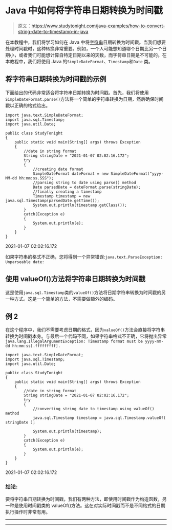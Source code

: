 # Java 中如何将字符串日期转换为时间戳

> 原文：<https://www.studytonight.com/java-examples/how-to-convert-string-date-to-timestamp-in-java>

在本教程中，我们将学习如何在 Java 中将[字符串](https://www.studytonight.com/java/string-handling-in-java.php)日期转换为时间戳。当我们想要处理时间戳时，这种转换非常重要。例如，一个人可能想知道哪个日期比另一个日期小，或者我们可能想计算自特定日期以来的天数，而字符串日期是不可能的。在本教程中，我们将使用 Java 的`SimpleDateFormat`、`Timestamp`和`Date` 类。

## 将字符串日期转换为时间戳的示例

下面给出的代码非常适合将字符串日期转换为时间戳。首先，我们将使用`SimpleDateFormat.parse()`方法将一个简单的字符串转换为日期，然后确保时间戳以正确的格式给出。

```
import java.text.SimpleDateFormat;
import java.sql.Timestamp;  
import java.util.Date;

public class StudyTonight 
{ 
	public static void main(String[] args) throws Exception 
	{ 
		//date in string format
		String stringDate = "2021-01-07 02:02:16.172";
		try
		{
			//creating date format
			SimpleDateFormat dateFormat = new SimpleDateFormat("yyyy-MM-dd hh:mm:ss.SSS");
			//parsing string to date using parse() method
			Date parsedDate = dateFormat.parse(stringDate);
			//finally creating a timestamp
			Timestamp timestamp = new java.sql.Timestamp(parsedDate.getTime());
			System.out.println(timestamp.getClass());
		}
		catch(Exception e)
		{   
			System.out.println(e);
		}
	} 
} 
```

2021-01-07 02:02:16.172

如果字符串的格式不正确，您将得到一个异常错误:`java.text.ParseException: Unparseable date:`

## 使用 valueOf()方法将字符串日期转换为时间戳

这是使用`java.sql.Timestamp`类的`valueOf()`方法将日期字符串转换为时间戳的另一种方式。这是一个简单的方法，不需要做额外的编码。

## 例 2

在这个程序中，我们不需要考虑日期的格式，因为`valueOf()`方法会直接将字符串转换为时间戳本身。与最后一个代码不同，如果字符串格式不正确，它将抛出异常`java.lang.IllegalArgumentException: Timestamp format must be yyyy-mm-dd hh:mm:ss[.fffffffff].`

```
import java.text.SimpleDateFormat;
import java.sql.Timestamp;  
import java.util.Date;

public class StudyTonight 
{ 
	public static void main(String[] args) throws Exception 
	{ 
		//date in string format
		String stringDate = "2021-01-07 02:02:16.172";
		try
		{
			//converting string date to timestamp using valueOf() method
			java.sql.Timestamp timestamp = java.sql.Timestamp.valueOf( stringDate );

			System.out.println(timestamp);
		}
		catch(Exception e)
		{   
			System.out.println(e);
		}
	} 
}
```

2021-01-07 02:02:16.172

### 结论:

要将字符串日期转换为时间戳，我们有两种方法，即使用时间戳作为构造函数，另一种是使用时间戳类的 valueOf()方法。这在对实际时间戳而不是不同格式的日期执行操作时非常有用。

* * *

* * *